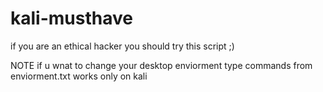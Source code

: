 # kali-musthave
if you are an ethical hacker you should try this script ;)

NOTE if u wnat to change your desktop enviorment type commands from enviorment.txt
works only on kali

